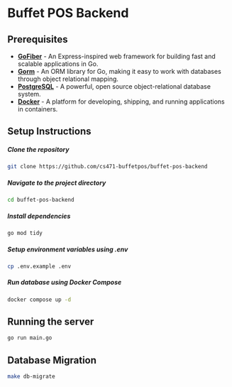 # Buffet POS Backend

## Prerequisites

- **[GoFiber](https://gofiber.io/)** - An Express-inspired web framework for building fast and scalable applications in Go.
- **[Gorm](https://gorm.io/)** - An ORM library for Go, making it easy to work with databases through object relational mapping.
- **[PostgreSQL](https://www.postgresql.org/)** - A powerful, open source object-relational database system.
- **[Docker](https://www.docker.com/)** - A platform for developing, shipping, and running applications in containers.

## Setup Instructions

##### Clone the repository

```bash
git clone https://github.com/cs471-buffetpos/buffet-pos-backend
```

##### Navigate to the project directory

```bash
cd buffet-pos-backend
```

##### Install dependencies

```bash
go mod tidy
```

##### Setup environment variables using .env

```bash
cp .env.example .env
```

##### Run database using Docker Compose

```bash
docker compose up -d
```

## Running the server

```bash
go run main.go
```

## Database Migration

```bash
make db-migrate
```
